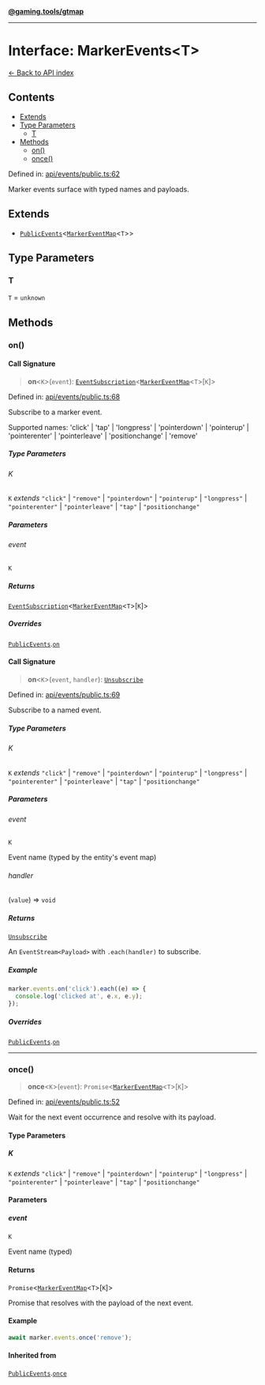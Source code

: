 [**@gaming.tools/gtmap**](README.md)

***

# Interface: MarkerEvents\<T\>

[← Back to API index](./README.md)

## Contents

- [Extends](#extends)
- [Type Parameters](#type-parameters)
  - [T](#t)
- [Methods](#methods)
  - [on()](#on)
  - [once()](#once)

Defined in: [api/events/public.ts:62](https://github.com/gamingtools/gt-map/blob/02ad961dd733041f2c6c39034ee7c302a553f45a/packages/gtmap/src/api/events/public.ts#L62)

Marker events surface with typed names and payloads.

## Extends

- [`PublicEvents`](Interface.PublicEvents.md)\<[`MarkerEventMap`](Interface.MarkerEventMap.md)\<`T`\>\>

## Type Parameters

### T

`T` = `unknown`

## Methods

### on()

#### Call Signature

> **on**\<`K`\>(`event`): [`EventSubscription`](Interface.EventSubscription.md)\<[`MarkerEventMap`](Interface.MarkerEventMap.md)\<`T`\>\[`K`\]\>

Defined in: [api/events/public.ts:68](https://github.com/gamingtools/gt-map/blob/02ad961dd733041f2c6c39034ee7c302a553f45a/packages/gtmap/src/api/events/public.ts#L68)

Subscribe to a marker event.

Supported names: 'click' | 'tap' | 'longpress' | 'pointerdown' | 'pointerup' | 'pointerenter' | 'pointerleave' | 'positionchange' | 'remove'

##### Type Parameters

###### K

`K` *extends* `"click"` \| `"remove"` \| `"pointerdown"` \| `"pointerup"` \| `"longpress"` \| `"pointerenter"` \| `"pointerleave"` \| `"tap"` \| `"positionchange"`

##### Parameters

###### event

`K`

##### Returns

[`EventSubscription`](Interface.EventSubscription.md)\<[`MarkerEventMap`](Interface.MarkerEventMap.md)\<`T`\>\[`K`\]\>

##### Overrides

[`PublicEvents`](Interface.PublicEvents.md).[`on`](Interface.PublicEvents.md#on)

#### Call Signature

> **on**\<`K`\>(`event`, `handler`): [`Unsubscribe`](TypeAlias.Unsubscribe.md)

Defined in: [api/events/public.ts:69](https://github.com/gamingtools/gt-map/blob/02ad961dd733041f2c6c39034ee7c302a553f45a/packages/gtmap/src/api/events/public.ts#L69)

Subscribe to a named event.

##### Type Parameters

###### K

`K` *extends* `"click"` \| `"remove"` \| `"pointerdown"` \| `"pointerup"` \| `"longpress"` \| `"pointerenter"` \| `"pointerleave"` \| `"tap"` \| `"positionchange"`

##### Parameters

###### event

`K`

Event name (typed by the entity's event map)

###### handler

(`value`) => `void`

##### Returns

[`Unsubscribe`](TypeAlias.Unsubscribe.md)

An `EventStream<Payload>` with `.each(handler)` to subscribe.

##### Example

```ts
marker.events.on('click').each((e) => {
  console.log('clicked at', e.x, e.y);
});
```

##### Overrides

[`PublicEvents`](Interface.PublicEvents.md).[`on`](Interface.PublicEvents.md#on)

***

### once()

> **once**\<`K`\>(`event`): `Promise`\<[`MarkerEventMap`](Interface.MarkerEventMap.md)\<`T`\>\[`K`\]\>

Defined in: [api/events/public.ts:52](https://github.com/gamingtools/gt-map/blob/02ad961dd733041f2c6c39034ee7c302a553f45a/packages/gtmap/src/api/events/public.ts#L52)

Wait for the next event occurrence and resolve with its payload.

#### Type Parameters

##### K

`K` *extends* `"click"` \| `"remove"` \| `"pointerdown"` \| `"pointerup"` \| `"longpress"` \| `"pointerenter"` \| `"pointerleave"` \| `"tap"` \| `"positionchange"`

#### Parameters

##### event

`K`

Event name (typed)

#### Returns

`Promise`\<[`MarkerEventMap`](Interface.MarkerEventMap.md)\<`T`\>\[`K`\]\>

Promise that resolves with the payload of the next event.

#### Example

```ts
await marker.events.once('remove');
```

#### Inherited from

[`PublicEvents`](Interface.PublicEvents.md).[`once`](Interface.PublicEvents.md#once)
